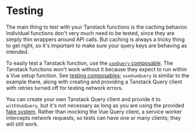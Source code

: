 # Testing

The main thing to test with your Tanstack functions is the caching behavior. Individual functions don't very much need to be tested, since they are simply thin wrappers around API calls. But caching is always a tricky thing to get right, so it's important to make sure your query keys are behaving as intended.

To easily test a Tanstack function, use the [`useQuery` composable](./ref/@saflib/sdk/testing/functions/withVueQuery.md). The Tanstack functions won't work without it because they expect to run within a Vue setup function. See [testing composables](https://vuejs.org/guide/scaling-up/testing.html#testing-composables); `useVueQuery` is similar to the example there, along with creating and providing a Tanstack Query client with retries turned off for testing network errors.

You can create your own Tanstack Query client and provide it to `withVueQuery`, but it's not necessary as long as you are using the provided [fake system](./04-fakes.md). Rather than mocking the Vue Query client, a service worker intercepts network requests, so tests can have one or many clients; they will still work.
